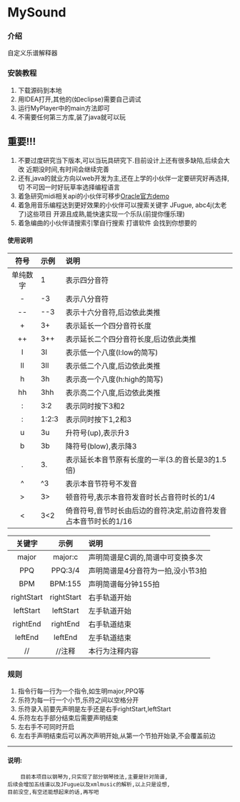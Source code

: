 # MySound

### 介绍

自定义乐谱解释器

### 安装教程

1. 下载源码到本地
2. 用IDEA打开,其他的(如eclipse)需要自己调试
3. 运行MyPlayer中的main方法即可
4. 不需要任何第三方库,装了java就可以玩

## 重要!!!

1. 不要过度研究当下版本,可以当玩具研究下.目前设计上还有很多缺陷,后续会大改
近期没时间,有时间会继续完善
2. 还有,java的就业方向以web开发为主,还在上学的小伙伴一定要研究好再选择,切
不可因一时好玩草率选择编程语言
3. 着急研究midi相关api的小伙伴可移步[Oracle官方demo]
4. 着急用音乐编程达到更好效果的小伙伴可以搜索关键字 JFugue, abc4j(太老了)这些项目
开源且成熟,能快速实现一个乐队(前提你懂乐理)
5. 着急编曲的小伙伴请搜索引擎自行搜索 打谱软件 会找到你想要的

[Oracle官方demo]:https://www.oracle.com/java/technologies/java-sound-demo.html

#### 使用说明

|  符号  | 示例       |                 说明                  |  
|:----:|:---------|:-----------------------------------|  
| 单纯数字 | 1        |               表示四分音符                |
|  -   | -3       |               表示八分音符                |
|  --  | --3      |           表示十六分音符,后边依此类推            |
|  \+  | 3\+      |            表示延长一个四分音符长度             |
| \+\+ | 3\+\+    |         表示延长二个四分音符长度,后边依此类推         |
|  l   | 3l       |          表示低一个八度(l:low的简写)          |
|  ll  | 3ll      |           表示低二个八度,后边依此类推            |
|  h   | 3h       |         表示高一个八度(h:high的简写)          |
|  hh  | 3hh      |           表示高二个八度,后边依此类推            |
|  :   | 3:2      |              表示同时按下3和2              |
|  :   | 1:2:3    |             表示同时按下1,2和3             |
|  u   | 3u       |            升符号(up),表示升3             |
|  b   | 3b       |           降符号(blow),表示降3            |
|  .   | 3.       |    表示延长本音节原有长度的一半(3.的音长是3的1.5倍)     |
|  ^   | ^3       |             表示本音节符号不发音              |
|  \>  | 3\>      |       顿音符号,表示本音符发音时长占音符时长的1/4       |
|  <  | 3<2      | 倚音符号,音节时长由后边的音符决定,前边音符发音占本音节时长的1/16 |

|    关键字     |     示例     | 说明                 |  
|:----------:|:----------:|:-------------------|  
|   major    |  major:c   | 声明简谱是C调的,简谱中可变换多次  |
|    PPQ     |  PPQ:3/4   | 声明简谱是4分音符为一拍,没小节3拍 |
|    BPM     |  BPM:155   | 声明简谱每分钟155拍        |
| rightStart | rightStart | 右手轨道开始             |
| leftStart  | leftStart  | 左手轨道开始             |
|  rightEnd  |  rightEnd  | 右手轨道结束             |
|  leftEnd   |  leftEnd   | 左手轨道结束             |
|     //     |    //注释    | 本行为注释内容            |

### 规则

1. 指令行每一行为一个指令,如生明major,PPQ等
2. 乐符为每一行一个小节,乐符之间以空格分开
3. 乐符录入前要先声明是左手还是右手rightStart,leftStart
4. 乐符左右手部分结束后需要声明结束
5. 左右手不可同时开启
6. 左右手声明结束后可以再次声明开始,从第一个节拍开始录,不会覆盖前边

---
#### 说明:

````
    目前本项目以钢琴为,只实现了部分钢琴技法,主要是针对简谱,
后续会增加五线谱以及JFugue以及xmlmusic的解析,以上只是设想,
目前没空,有空还能想起来的话,再写吧
````
